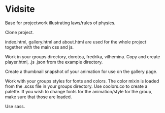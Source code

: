 # Vidsite

Base for projectwork illustrating laws/rules of physics.

Clone project.

index.html, gallery.html and about.html are used for the whole project together with the main css and js.

Work in your groups directory, dorotea, fredrika, vilhemina.
Copy and create player.html, .js .json from the example directory.

Create a thumbnail snapshot of your animation for use on the gallery page.

Work with your groups styles for fonts and colors.
The color mixin is loaded from the .scss file in your groups directory.
Use coolors.co to create a palette.
If you wish to change fonts for the animation/style for the group, make sure that those are loaded.

Use sass.
